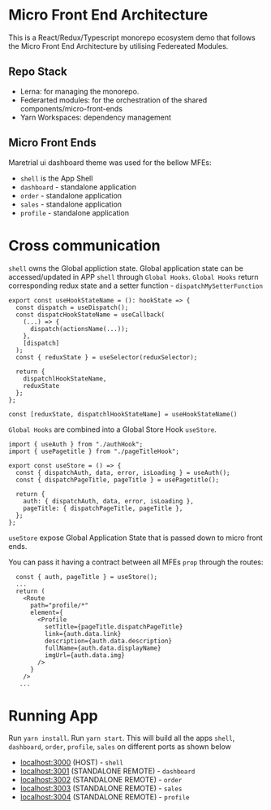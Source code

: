 # Micro Front End Architecture
This is a React/Redux/Typescript monorepo ecosystem demo that follows the Micro Front End Architecture by utilising Federeated Modules.

## Repo Stack

- Lerna: for managing the monorepo.
- Federarted modules: for the orchestration of the shared components/micro-front-ends
- Yarn Workspaces: dependency management

## Micro Front Ends
Maretrial ui dashboard theme was used for the bellow MFEs:

- `shell` is the App Shell
- `dashboard` - standalone application
- `order` - standalone application
- `sales` - standalone application
- `profile` - standalone application

# Cross communication

`shell` owns the Global appliction state.
Global application state can be accessed/updated in APP `shell` through `Global Hooks`.
`Global Hooks` return corresponding redux state and a setter function - `dispatchMySetterFunction`

```
export const useHookStateName = (): hookState => {
  const dispatch = useDispatch();
  const dispatcHookStateName = useCallback(
    (...) => {
      dispatch(actionsName(...));
    },
    [dispatch]
  );
  const { reduxState } = useSelector(reduxSelector);

  return {
    dispatchlHookStateName,
    reduxState
  };
};

const [reduxState, dispatchlHookStateName] = useHookStateName()

```

`Global Hooks` are combined into a Global Store Hook `useStore`.
```
import { useAuth } from "./authHook";
import { usePagetitle } from "./pageTitleHook";

export const useStore = () => {
  const { dispatchAuth, data, error, isLoading } = useAuth();
  const { dispatchPageTitle, pageTitle } = usePagetitle();

  return {
    auth: { dispatchAuth, data, error, isLoading },
    pageTitle: { dispatchPageTitle, pageTitle },
  };
};
```
`useStore` expose Global Application State that is passed down to micro front ends.

You can pass it having a contract between all MFEs `prop` through the routes:

```
  const { auth, pageTitle } = useStore();
  ...
  return (
    <Route
      path="profile/*"
      element={
        <Profile
          setTitle={pageTitle.dispatchPageTitle}
          link={auth.data.link}
          description={auth.data.description}
          fullName={auth.data.displayName}
          imgUrl={auth.data.img}
        />
      }
    />
   ...
```

# Running App

Run `yarn install`.
Run `yarn start`.
This will build all the apps `shell`, `dashboard`, `order`, `profile`, `sales` on different ports as shown below

- [localhost:3000](http://localhost:3000/) (HOST) - `shell`
- [localhost:3001](http://localhost:3001/) (STANDALONE REMOTE) - `dashboard`
- [localhost:3002](http://localhost:3002/) (STANDALONE REMOTE) - `order`
- [localhost:3003](http://localhost:3003/) (STANDALONE REMOTE) - `sales`
- [localhost:3004](http://localhost:3004/) (STANDALONE REMOTE) - `profile`
